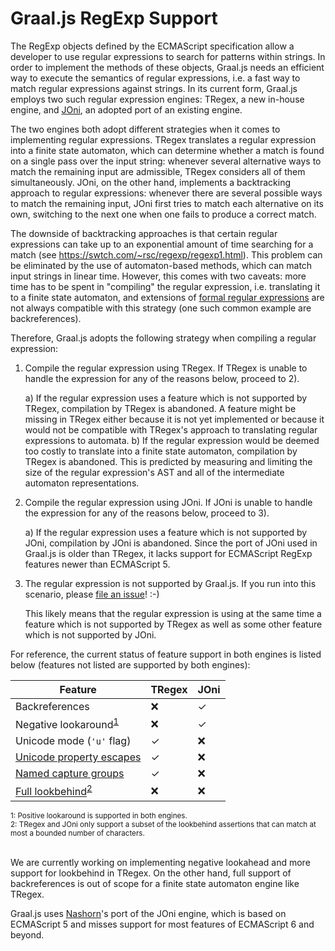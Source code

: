 # Graal.js RegExp Support

The RegExp objects defined by the ECMAScript specification allow a developer to use regular expressions to search for patterns within strings.
In order to implement the methods of these objects, Graal.js needs an efficient way to execute the semantics of regular expressions, i.e. a fast way to match regular expressions against strings.
In its current form, Graal.js employs two such regular expression engines: TRegex, a new in-house engine, and [JOni](https://github.com/jruby/joni), an adopted port of an existing engine.

The two engines both adopt different strategies when it comes to implementing regular expressions.
TRegex translates a regular expression into a finite state automaton, which can determine whether a match is found on a single pass over the input string: whenever several alternative ways to match the remaining input are admissible, TRegex considers all of them simultaneously.
JOni, on the other hand, implements a backtracking approach to regular expressions: whenever there are several possible ways to match the remaining input, JOni first tries to match each alternative on its own, switching to the next one when one fails to produce a correct match.

The downside of backtracking approaches is that certain regular expressions can take up to an exponential amount of time searching for a match (see https://swtch.com/~rsc/regexp/regexp1.html).
This problem can be eliminated by the use of automaton-based methods, which can match input strings in linear time.
However, this comes with two caveats: more time has to be spent in "compiling" the regular expression, i.e. translating it to a finite state automaton, and extensions of [formal regular expressions](https://en.wikipedia.org/wiki/Regular_expression#Formal_language_theory) are not always compatible with this strategy (one such common example are backreferences).

Therefore, Graal.js adopts the following strategy when compiling a regular expression:

  1) Compile the regular expression using TRegex.
     If TRegex is unable to handle the expression for any of the reasons below, proceed to 2).

      a) If the regular expression uses a feature which is not supported by TRegex, compilation by TRegex is abandoned.
         A feature might be missing in TRegex either because it is not yet implemented or because it would not be compatible with TRegex's approach to translating regular expressions to automata.
      b) If the regular expression would be deemed too costly to translate into a finite state automaton, compilation by TRegex is abandoned.
         This is predicted by measuring and limiting the size of the regular expression's AST and all of the intermediate automaton representations.

  2) Compile the regular expression using JOni.
     If JOni is unable to handle the expression for any of the reasons below, proceed to 3).

      a) If the regular expression uses a feature which is not supported by JOni, compilation by JOni is abandoned.
         Since the port of JOni used in Graal.js is older than TRegex, it lacks support for ECMAScript RegExp features newer than ECMAScript 5.

  3) The regular expression is not supported by Graal.js.
     If you run into this scenario, please [file an issue](https://github.com/graalvm/graaljs/issues/new)! :-)
     
     This likely means that the regular expression is using at the same time a feature which is not supported by TRegex as well as some other feature which is not supported by JOni.

For reference, the current status of feature support in both engines is listed below (features not listed are supported by both engines):

Feature                                                                                      | TRegex | JOni
-------------------------------------------------------------------------------------------- | ------ | ----
Backreferences                                                                               | ❌     | ✓
Negative lookaround<sup>[1](#fn1)</sup>                                                      | ❌     | ✓
Unicode mode (`'u'` flag)                                                                    | ✓      | ❌
[Unicode property escapes](https://github.com/tc39/proposal-regexp-unicode-property-escapes) | ✓      | ❌
[Named capture groups](https://github.com/tc39/proposal-regexp-named-groups)                 | ✓     | ❌
[Full lookbehind](https://github.com/tc39/proposal-regexp-lookbehind)<sup>[2](#f2)</sup>     | ❌     | ❌

<sub>
<a name="fn1">1</a>: Positive lookaround is supported in both engines.
<br/>
<a name="fn2">2</a>: TRegex and JOni only support a subset of the lookbehind assertions that can match at most a bounded number of characters.
</sub>

<br/>
<br/>

We are currently working on implementing negative lookahead and more support for lookbehind in TRegex. On the other hand, full support of backreferences is out of scope for a finite state automaton engine like TRegex.

Graal.js uses [Nashorn](http://openjdk.java.net/projects/nashorn/)'s port of the JOni engine, which is based on ECMAScript 5 and misses support for most features of ECMAScript 6 and beyond.
